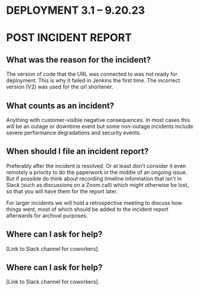 # DEPLOYMENT 3.1 – 9.20.23
# POST INCIDENT REPORT


## What was the reason for the incident?

The version of code that the URL was connected to was not ready for deployment. This is why it failed in Jenkins the first time. The incorrect version (V2) was used for the url shortener. 

## What counts as an incident?

Anything with customer-visible negative consequences. In most cases this will be an outage or downtime event but some non-outage incidents include severe performance degradations and security events.

## When should I file an incident report?

Preferably after the incident is resolved. Or at least don't consider it even remotely a priority to do the paperwork in the middle of an ongoing issue. But if possible do think about recording timeline information that isn't in Slack (such as discussions on a Zoom call) which might otherwise be lost, so that you will have them for the report later.

For larger incidents we will hold a retrospective meeting to discuss how things went, most of which should be added to the incident report afterwards for archival purposes.

## Where can I ask for help?

[Link to Slack channel for coworkers].

## Where can I ask for help?

[Link to Slack channel for coworkers].
